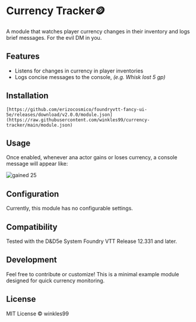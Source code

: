 # Currency Tracker🪙 
A module that watches player currency changes in their inventory and logs brief messages. For the evil DM in you.

## Features
- Listens for changes in currency in player inventories
- Logs concise messages to the console, *(e.g. Whisk lost 5 gp)*

## Installation
```
[https://github.com/erizocosmico/foundryvtt-fancy-ui-5e/releases/download/v2.0.0/module.json](https://raw.githubusercontent.com/winkles99/currency-tracker/main/module.json)
```

## Usage
Once enabled, whenever ana actor gains or loses currency, a console message will appear like:

![gained 25](https://github.com/user-attachments/assets/c6a4026f-9e6d-4896-8ce9-f4ef51596235)


## Configuration
Currently, this module has no configurable settings.

## Compatibility
Tested with the D&D5e System Foundry VTT Release 12.331 and later.

## Development
Feel free to contribute or customize! This is a minimal example module designed for quick currency monitoring.

## License
MIT License ©  winkles99


